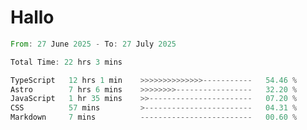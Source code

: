 # Hallo
<!--START_SECTION:waka-->

```rust
From: 27 June 2025 - To: 27 July 2025

Total Time: 22 hrs 3 mins

TypeScript   12 hrs 1 min    >>>>>>>>>>>>>>-----------   54.46 %
Astro        7 hrs 6 mins    >>>>>>>>-----------------   32.20 %
JavaScript   1 hr 35 mins    >>-----------------------   07.20 %
CSS          57 mins         >------------------------   04.31 %
Markdown     7 mins          -------------------------   00.60 %
```

<!--END_SECTION:waka-->
